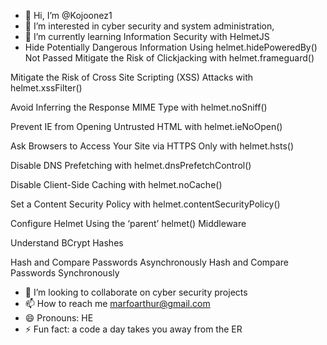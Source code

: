 - 👋 Hi, I’m @Kojoonez1
- 👀 I’m interested in cyber security and system administration, 
- 🌱 I’m currently learning Information Security with HelmetJS
- Hide Potentially Dangerous Information Using helmet.hidePoweredBy()
Not Passed
Mitigate the Risk of Clickjacking with helmet.frameguard()

Mitigate the Risk of Cross Site Scripting (XSS) Attacks with helmet.xssFilter()

Avoid Inferring the Response MIME Type with helmet.noSniff()

Prevent IE from Opening Untrusted HTML with helmet.ieNoOpen()

Ask Browsers to Access Your Site via HTTPS Only with helmet.hsts()

Disable DNS Prefetching with helmet.dnsPrefetchControl()

Disable Client-Side Caching with helmet.noCache()

Set a Content Security Policy with helmet.contentSecurityPolicy()

Configure Helmet Using the ‘parent’ helmet() Middleware

Understand BCrypt Hashes

Hash and Compare Passwords Asynchronously
Hash and Compare Passwords Synchronously

- 💞️ I’m looking to collaborate on cyber security projects 
- 📫 How to reach me marfoarthur@gmail.com
- 😄 Pronouns: HE
- ⚡ Fun fact: a code a day takes you away from the ER

<!---
Kojoonez1/Kojoonez1 is a ✨ special ✨ repository because its `README.md` (this file) appears on your GitHub profile.
You can click the Preview link to take a look at your changes.
--->
